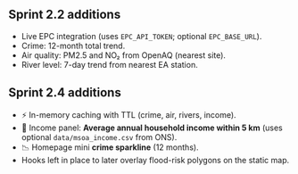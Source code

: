 

## Sprint 2.2 additions
- Live EPC integration (uses `EPC_API_TOKEN`; optional `EPC_BASE_URL`).
- Crime: 12-month total trend.
- Air quality: PM2.5 and NO₂ from OpenAQ (nearest site).
- River level: 7-day trend from nearest EA station.


## Sprint 2.4 additions
- ⚡ In-memory caching with TTL (crime, air, rivers, income).
- 🧮 Income panel: **Average annual household income within 5 km** (uses optional `data/msoa_income.csv` from ONS).
- 📉 Homepage mini **crime sparkline** (12 months).
- Hooks left in place to later overlay flood-risk polygons on the static map.
